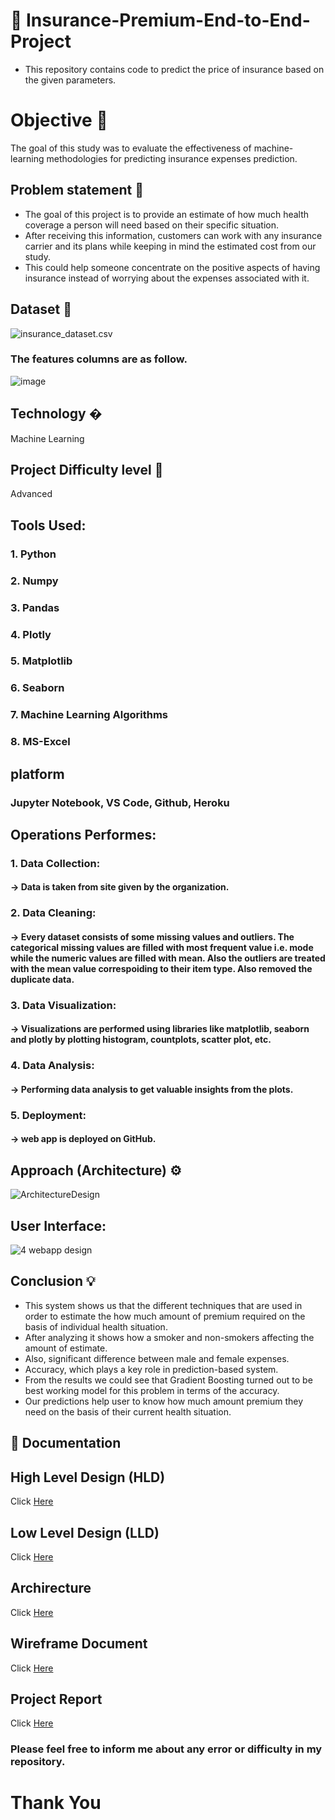 # :open_file_folder: Insurance-Premium-End-to-End-Project
- This repository contains code to predict the price of insurance based on the given parameters.
 
# Objective 🎯
The goal of this study was to evaluate the effectiveness of machine-learning methodologies for predicting insurance expenses prediction.

## Problem statement 📜
- The goal of this project is to provide an estimate of how much health coverage a person will need based on their specific situation. 
- After receiving this information, customers can work with any insurance carrier and its plans while keeping in mind the estimated cost from our study. 
- This could help someone concentrate on the positive aspects of having insurance instead of worrying about the expenses associated with it.

## Dataset 📀
![insurance_dataset.csv](https://drive.google.com/file/d/12G7OR5cTJmwewkgcIgdBzGoPb0vm84Oo/view?usp=share_link)

### The features columns are as follow.
![image](https://user-images.githubusercontent.com/106645403/215012126-8abad924-5414-41e5-9958-1840a47c1bd0.png)


## Technology �
Machine Learning 

## Project Difficulty level 🥇
Advanced

## Tools Used:
### 1. Python 
### 2. Numpy 
### 3. Pandas
### 4. Plotly
### 5. Matplotlib
### 6. Seaborn 
### 7. Machine Learning Algorithms
### 8. MS-Excel

## platform
### Jupyter Notebook, VS Code, Github, Heroku 

## Operations Performes:
### 1. Data Collection: 
#### -> Data is taken from site given by the organization.
### 2. Data Cleaning:
#### -> Every dataset consists of some missing values and outliers. The categorical missing values are filled with most frequent value i.e. mode while the numeric values are filled with mean. Also the outliers are treated with the mean value correspoiding to their item type. Also removed the duplicate data.
### 3. Data Visualization: 
#### -> Visualizations are performed using libraries like matplotlib, seaborn and plotly by plotting histogram, countplots, scatter plot, etc.
### 4. Data Analysis: 
#### -> Performing data analysis to get valuable insights from the plots.
### 5. Deployment:
#### ->  web app is deployed on GitHub.

## Approach (Architecture) ⚙
![ArchitectureDesign](https://user-images.githubusercontent.com/106645403/215011220-061dd233-81ec-4842-9fdf-d70af81f0e17.PNG)

## User Interface:
![4 webapp design](https://user-images.githubusercontent.com/106645403/215012537-90bc4e9c-bc0e-4b4c-85fc-f6abd8657f2a.PNG)

## Conclusion 💡
- This system shows us that the different techniques that are used in order to estimate the how much amount of premium required on the basis of individual health situation. 
- After analyzing it shows how a smoker and non-smokers affecting the amount of estimate. 
- Also, significant difference between male and female expenses. 
- Accuracy, which plays a key role in prediction-based system.  
- From the results we could see that Gradient Boosting turned out to be best working model for this problem in terms of the accuracy. 
- Our predictions help user to know how much amount premium they need on the basis of their current health situation. 

## 📖 Documentation

## High Level Design (HLD)
Click [Here](https://docs.google.com/document/d/1zMIq14c7NkHJifOP63C2CtLGNpGQaTOS/edit?usp=share_link&ouid=106567929719203605300&rtpof=true&sd=true)


## Low Level Design (LLD)
Click [Here](https://docs.google.com/document/d/1L82rhPHWFbUSO6238Uj_U_VQY795UW0R/edit?usp=share_link&ouid=106567929719203605300&rtpof=true&sd=true)


## Archirecture
Click [Here](https://docs.google.com/document/d/1IG17Ex1z8zJ4Up9HS4wyOorYjTIoTs2X/edit?usp=share_link&ouid=106567929719203605300&rtpof=true&sd=true)


## Wireframe Document
Click [Here](https://docs.google.com/document/d/1UjUqYb0CuX_r8kCtCRqD67AwdopZiRbe/edit?usp=share_link&ouid=106567929719203605300&rtpof=true&sd=true)


## Project Report
Click [Here](https://docs.google.com/document/d/1UjUqYb0CuX_r8kCtCRqD67AwdopZiRbe/edit?usp=share_link&ouid=106567929719203605300&rtpof=true&sd=true)

### Please feel free to inform me about any error or difficulty in my repository.
# Thank You
